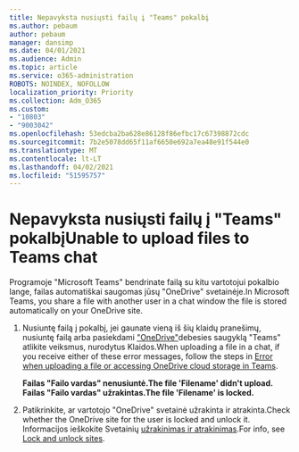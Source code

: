 ```yaml
---
title: Nepavyksta nusiųsti failų į "Teams" pokalbį
ms.author: pebaum
author: pebaum
manager: dansimp
ms.date: 04/01/2021
ms.audience: Admin
ms.topic: article
ms.service: o365-administration
ROBOTS: NOINDEX, NOFOLLOW
localization_priority: Priority
ms.collection: Adm_O365
ms.custom:
- "10803"
- "9003042"
ms.openlocfilehash: 53edcba2ba628e86128f86efbc17c67398872cdc
ms.sourcegitcommit: 7b2e5078dd65f11af6650e692a7ea48e91f544e0
ms.translationtype: MT
ms.contentlocale: lt-LT
ms.lasthandoff: 04/02/2021
ms.locfileid: "51595757"
---
```

# <a name="unable-to-upload-files-to-teams-chat"></a><span data-ttu-id="bea23-102">Nepavyksta nusiųsti failų į "Teams" pokalbį</span><span class="sxs-lookup"><span data-stu-id="bea23-102">Unable to upload files to Teams chat</span></span>

<span data-ttu-id="bea23-103">Programoje "Microsoft Teams" bendrinate failą su kitu vartotojui pokalbio lange, failas automatiškai saugomas jūsų "OneDrive" svetainėje.</span><span class="sxs-lookup"><span data-stu-id="bea23-103">In Microsoft Teams, you share a file with another user in a chat window the file is stored automatically on your OneDrive site.</span></span>

1. <span data-ttu-id="bea23-104">Nusiuntę failą į pokalbį, jei gaunate vieną iš šių klaidų pranešimų, nusiuntę failą arba pasiekdami ["OneDrive"](https://go.microsoft.com/fwlink/?linkid=2156015)debesies saugyklą "Teams" atlikite veiksmus, nurodytus Klaidos.</span><span class="sxs-lookup"><span data-stu-id="bea23-104">When uploading a file in a chat, if you receive either of these error messages, follow the steps in [Error when uploading a file or accessing OneDrive cloud storage in Teams](https://go.microsoft.com/fwlink/?linkid=2156015).</span></span>
    
    <span data-ttu-id="bea23-105">**Failas "Failo vardas" nenusiuntė.**</span><span class="sxs-lookup"><span data-stu-id="bea23-105">**The file 'Filename' didn't upload.**</span></span>
    <span data-ttu-id="bea23-106">**Failas "Failo vardas" užrakintas.**</span><span class="sxs-lookup"><span data-stu-id="bea23-106">**The file 'Filename' is locked.**</span></span>

1. <span data-ttu-id="bea23-107">Patikrinkite, ar vartotojo "OneDrive" svetainė užrakinta ir atrakinta.</span><span class="sxs-lookup"><span data-stu-id="bea23-107">Check whether the OneDrive site for the user is locked and unlock it.</span></span> <span data-ttu-id="bea23-108">Informacijos ieškokite Svetainių [užrakinimas ir atrakinimas](https://go.microsoft.com/fwlink/?linkid=2156016).</span><span class="sxs-lookup"><span data-stu-id="bea23-108">For info, see [Lock and unlock sites](https://go.microsoft.com/fwlink/?linkid=2156016).</span></span>